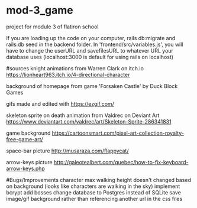 # mod-3_game
project for module 3 of flatiron school

If you are loading up the code on your computer, rails db:migrate and rails:db seed in the backend folder. In 'frontend/src/variables.js', you will have to change the userURL and savefilesURL to whatever URL your database uses (localhost:3000 is default for using rails on localhost)

#sources
knight animations from Warren Clark on itch.io
https://lionheart963.itch.io/4-directional-character

background of homepage from game 'Forsaken Castle' by Duck Block Games

gifs made and edited with https://ezgif.com/

skeleton sprite on death animation from Valdrec on Deviant Art
https://www.deviantart.com/valdrec/art/Skeleton-Sprite-286341831

game background
https://cartoonsmart.com/pixel-art-collection-royalty-free-game-art/

space-bar picture
http://musaraza.com/flappycat/

arrow-keys picture
http://galeotealbert.com/quebec/how-to-fix-keyboard-arrow-keys.php



#Bugs/Improvements
character max walking height doesn't changed based on background (looks like characters are walking in the sky)
implement bcrypt
add bosses
change database to Postgres instead of SQLite
save image/gif background rather than referencing another url in the css files
